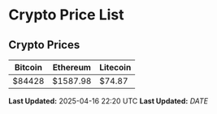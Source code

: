 # Crypto Price List

## Crypto Prices
| Bitcoin | Ethereum | Litecoin |
| ------- | -------- | -------- |
| $84428 | $1587.98 | $74.87 |
**Last Updated:** 2025-04-16 22:20 UTC
**Last Updated:** $DATE$
